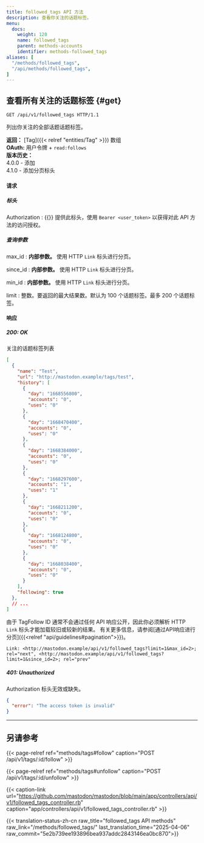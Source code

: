 ```yaml
---
title: followed_tags API 方法
description: 查看你关注的话题标签。
menu:
  docs:
    weight: 120
    name: followed_tags
    parent: methods-accounts
    identifier: methods-followed_tags
aliases: [
  "/methods/followed_tags",
  "/api/methods/followed_tags",
]
---
```


<style>
#TableOfContents ul ul ul {display: none}
</style>

## 查看所有关注的话题标签 {#get}

```http
GET /api/v1/followed_tags HTTP/1.1
```

列出你关注的全部话题话题标签。

**返回：** [Tag]({{< relref "entities/Tag" >}}) 数组\
**OAuth:** 用户令牌 + `read:follows`\
**版本历史：**\
4.0.0 - 添加\
4.1.0 - 添加分页标头

#### 请求

##### 标头

Authorization
: {{<required>}} 提供此标头，使用 `Bearer <user_token>` 以获得对此 API 方法的访问授权。

##### 查询参数

max_id 
: **内部参数。** 使用 HTTP `Link` 标头进行分页。

since_id
: **内部参数。** 使用 HTTP `Link` 标头进行分页。

min_id
: **内部参数。** 使用 HTTP `Link` 标头进行分页。

limit
: 整数。要返回的最大结果数。默认为 100 个话题标签。最多 200 个话题标签。

#### 响应
##### 200: OK

关注的话题标签列表

```json
[
  {
    "name": "Test",
    "url": "http://mastodon.example/tags/test",
    "history": [
      {
        "day": "1668556800",
        "accounts": "0",
        "uses": "0"
      },
      {
        "day": "1668470400",
        "accounts": "0",
        "uses": "0"
      },
      {
        "day": "1668384000",
        "accounts": "0",
        "uses": "0"
      },
      {
        "day": "1668297600",
        "accounts": "1",
        "uses": "1"
      },
      {
        "day": "1668211200",
        "accounts": "0",
        "uses": "0"
      },
      {
        "day": "1668124800",
        "accounts": "0",
        "uses": "0"
      },
      {
        "day": "1668038400",
        "accounts": "0",
        "uses": "0"
      }
    ],
    "following": true
  },
  // ...
]
```

由于 TagFollow ID 通常不会通过任何 API 响应公开，因此你必须解析 HTTP `Link` 标头才能加载较旧或较新的结果。 有关更多信息，请参阅[通过API响应进行分页]({{<relref "api/guidelines#pagination">}})。

```http
Link: <http://mastodon.example/api/v1/followed_tags?limit=1&max_id=2>; rel="next", <http://mastodon.example/api/v1/followed_tags?limit=1&since_id=2>; rel="prev"
```

##### 401: Unauthorized

Authorization 标头无效或缺失。

```json
{
  "error": "The access token is invalid"
}
```

---

## 另请参考

{{< page-relref ref="methods/tags#follow" caption="POST /api/v1/tags/:id/follow" >}}

{{< page-relref ref="methods/tags#unfollow" caption="POST /api/v1/tags/:id/unfollow" >}}

{{< caption-link url="https://github.com/mastodon/mastodon/blob/main/app/controllers/api/v1/followed_tags_controller.rb" caption="app/controllers/api/v1/followed_tags_controller.rb" >}}

{{< translation-status-zh-cn raw_title="followed_tags API methods" raw_link="/methods/followed_tags/" last_translation_time="2025-04-06" raw_commit="5e2b739ee193896bea937addc2843146ea0bc870">}}
